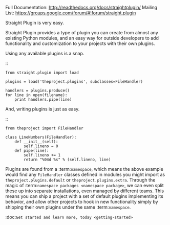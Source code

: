 Full Documentation: http://readthedocs.org/docs/straightplugin/
Mailing List: https://groups.google.com/forum/#!forum/straight.plugin

Straight Plugin is very easy.

Straight Plugin provides a type of plugin you can create
from almost any existing Python modules, and an easy way for outside developers
to add functionality and customization to your projects with their own
plugins.

Using any available plugins is a snap.

::

    from straight.plugin import load

    plugins = load('theproject.plugins', subclasses=FileHandler)

    handlers = plugins.produce()
    for line in open(filename):
        print handlers.pipe(line)


And, writing plugins is just as easy.

::

    from theproject import FileHandler

    class LineNumbers(FileHandler):
        def __init__(self):
            self.lineno = 0
        def pipe(line):
            self.lineno += 1
            return "%04d %s" % (self.lineno, line)

Plugins are found from a :term:`namespace`, which means the above example
would find any ``FileHandler`` classes defined in modules you might import
as ``theproject.plugins.default`` or ``theproject.plugins.extra``. Through
the magic of :term:`namespace packages <namespace package>`, we can even
split these up into separate installations, even managed by different teams.
This means you can ship a project with a set of default plugins implementing
its behavior, and allow other projects to hook in new functionality simply
by shipping their own plugins under the same :term:`namespace`.

:doc:`Get started and learn more, today <getting-started>`
